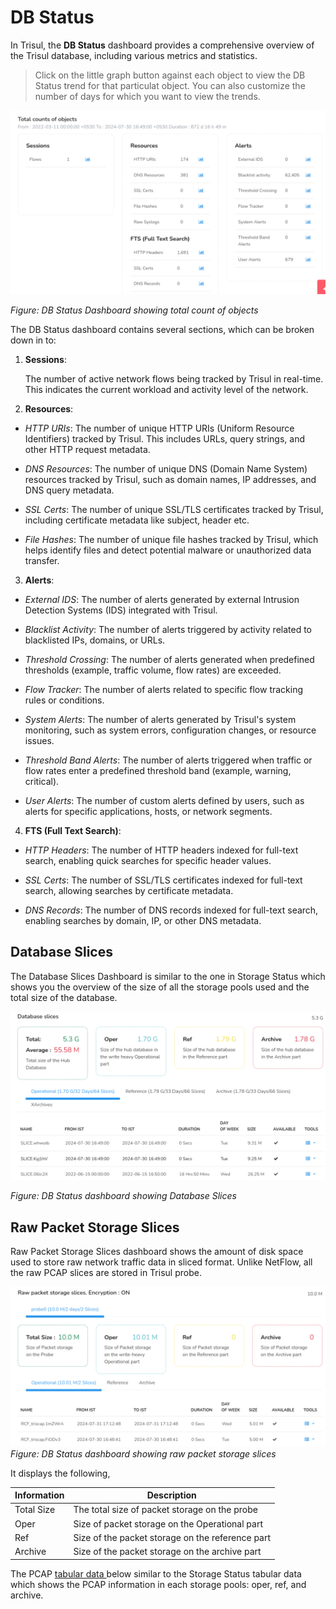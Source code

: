 

# DB Status

In Trisul, the **DB Status** dashboard provides a comprehensive overview of the Trisul database, including various metrics and statistics. 

> Click on the little graph button against each object to view the DB Status trend for that particulat object. You can also customize the number of days for which you want to view the trends.

![](images/dbstatus1.png)

*Figure: DB Status Dashboard showing total count of objects*

The DB Status dashboard contains several sections, which can be broken down in to:

1. **Sessions**: 
   
   The number of active network flows being tracked by Trisul in real-time. This indicates the current workload and activity level of the network.
2) **Resources**:
- *HTTP URIs*: The number of unique HTTP URIs (Uniform Resource Identifiers) tracked by Trisul. This includes URLs, query strings, and other HTTP request metadata.

- *DNS Resources*: The number of unique DNS (Domain Name System) resources tracked by Trisul, such as domain names, IP addresses, and DNS query metadata.

- *SSL Certs*: The number of unique SSL/TLS certificates tracked by Trisul, including certificate metadata like subject, header etc.

- *File Hashes*: The number of unique file hashes tracked by Trisul, which helps identify files and detect potential malware or unauthorized data transfer.
3) **Alerts**:
- *External IDS*: The number of alerts generated by external Intrusion Detection Systems (IDS) integrated with Trisul.

- *Blacklist Activity*: The number of alerts triggered by activity related to blacklisted IPs, domains, or URLs.

- *Threshold Crossing*: The number of alerts generated when predefined thresholds (example, traffic volume, flow rates) are exceeded.

- *Flow Tracker*: The number of alerts related to specific flow tracking rules or conditions.

- *System Alerts*: The number of alerts generated by Trisul's system monitoring, such as system errors, configuration changes, or resource issues.

- *Threshold Band Alerts*: The number of alerts triggered when traffic or flow rates enter a predefined threshold band (example, warning, critical).

- *User Alerts*: The number of custom alerts defined by users, such as alerts for specific applications, hosts, or network segments.
4) **FTS (Full Text Search)**:
- *HTTP Headers*: The number of HTTP headers indexed for full-text search, enabling quick searches for specific header values.

- *SSL Certs*: The number of SSL/TLS certificates indexed for full-text search, allowing searches by certificate metadata.

- *DNS Records*: The number of DNS records indexed for full-text search, enabling searches by domain, IP, or other DNS metadata.

## Database Slices

The Database Slices Dashboard is similar to the one in Storage Status which shows you the overview of the size of all the storage pools used and the total size of the database.

![](images/dbstatus2.png)

*Figure: DB Status dashboard showing Database Slices*

## Raw Packet Storage Slices

Raw Packet Storage Slices dashboard shows the amount of disk space used to store raw network traffic data in sliced format. Unlike NetFlow, all the raw PCAP slices are stored in Trisul probe.

![](images/dbstatus3.png)
*Figure: DB Status dashboard showing raw packet storage slices*

It displays the following,

| Information | Description                                      |
| ----------- | ------------------------------------------------ |
| Total Size  | The total size of packet storage on the probe    |
| Oper        | Size of packet storage on the Operational part   |
| Ref         | Size of the packet storage on the reference part |
| Archive     | Size of the packet storage on the archive part   |

The PCAP [tabular data ](storage_status#storage-status-tabular-data)below similar to the Storage Status tabular data which shows the PCAP information in each storage pools: oper, ref, and archive.
